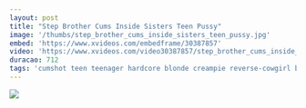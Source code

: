 ```yaml
---
layout: post
title: "Step Brother Cums Inside Sisters Teen Pussy"
image: '/thumbs/step_brother_cums_inside_sisters_teen_pussy.jpg'
embed: 'https://www.xvideos.com/embedframe/30387857'
video: 'https://www.xvideos.com/video30387857/step_brother_cums_inside_sisters_teen_pussy'
duracao: 712
tags: 'cumshot teen teenager hardcore blonde creampie reverse-cowgirl big-cock small-tits step-sister point-of-view riding-cock brother-and-sister chloe-couture step-sis stepsiblingscaught'
---
```

<a href="{{ page.url | prepend: site.baseurl | prepend: site.url }}"><img src="{{ page.image | prepend: site.baseurl | prepend: site.url }}" /></a>
